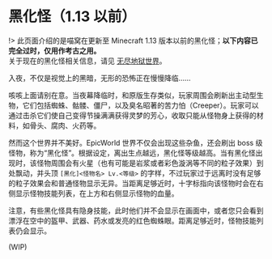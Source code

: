 # 黑化怪（1.13 以前）

!> 此页面介绍的是喵窝在更新至 Minecraft 1.13 版本以前的黑化怪；**以下内容已完全过时，仅用作考古之用。**  
关于现在的黑化怪相关信息，请见 [无尽地狱世界](inf/index)。

入夜，不仅是视觉上的黑暗，无形的恐怖正在慢慢降临……

咳咳上面请别在意。当夜幕降临时，和原版生存类似，玩家周围会刷新出主动型生物，它们包括蜘蛛、骷髅、僵尸，以及臭名昭著的苦力怕（Creeper）。玩家可以通过击杀它们使自己变得节操满满获得灵梦的芳心，收取只能从怪物身上获得的材料，如骨头、腐肉、火药等。

然而这个世界并不美好。EpicWorld 世界不仅会出现这些杂鱼，还会刷出 boss 级怪物，称为“黑化怪”。根据设定，离出生点越远，黑化怪等级越高。当有黑化怪出现时，该怪物周围会有火星（也有可能是岩浆或者彩色漩涡等不同的粒子效果）到处飘动，并头顶 `[黑化]<怪物名> Lv.<等级>` 的字样，不过玩家过于远离时没有足够的粒子效果会和普通怪物显示无异。当距离足够近时，十字标指向该怪物时会在右侧显示怪物技能列表，在上方和右侧显示怪物的血量。

注意，有些黑化怪具有隐身技能，此时他们并不会显示在画面中，或者您只会看到漂浮在空中的盔甲、武器、药水或发亮的红色蜘蛛眼。距离足够近时，怪物技能列表仍会显示。

(WIP)
